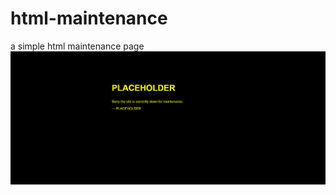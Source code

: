 # html-maintenance
a simple html maintenance page 
![reference](https://github.com/blue-1ms/html-maintenance/blob/main/sample.png)
